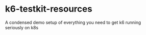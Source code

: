 # k6-testkit-resources
A condensed demo setup of everything you need to get k6 running seriously on k8s

